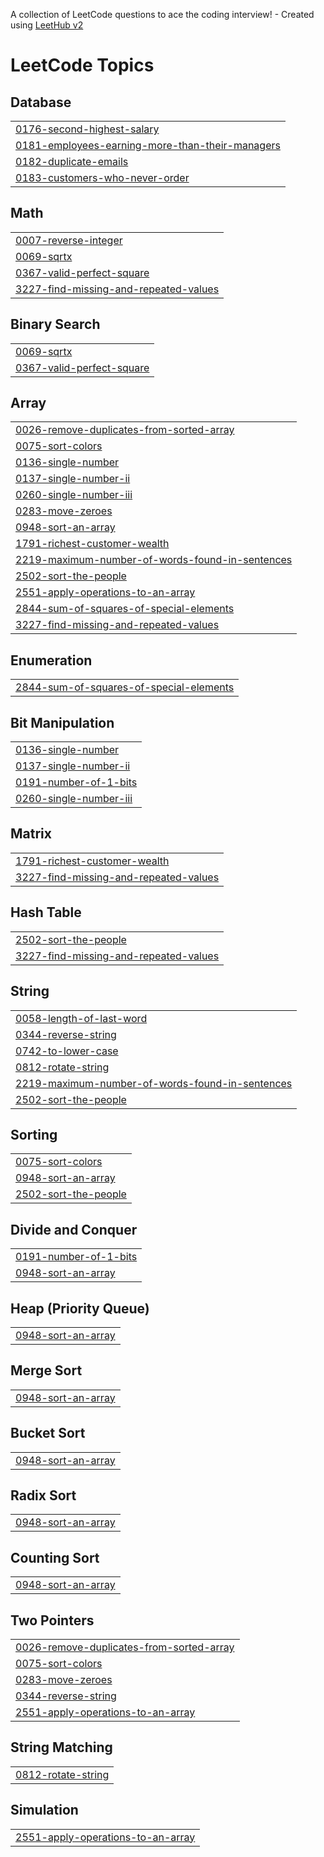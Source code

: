 A collection of LeetCode questions to ace the coding interview! - Created using [LeetHub v2](https://github.com/arunbhardwaj/LeetHub-2.0)
<!---LeetCode Topics Start-->
# LeetCode Topics
## Database
|  |
| ------- |
| [0176-second-highest-salary](https://github.com/ameen-vp/leetcode/tree/master/0176-second-highest-salary) |
| [0181-employees-earning-more-than-their-managers](https://github.com/ameen-vp/leetcode/tree/master/0181-employees-earning-more-than-their-managers) |
| [0182-duplicate-emails](https://github.com/ameen-vp/leetcode/tree/master/0182-duplicate-emails) |
| [0183-customers-who-never-order](https://github.com/ameen-vp/leetcode/tree/master/0183-customers-who-never-order) |
## Math
|  |
| ------- |
| [0007-reverse-integer](https://github.com/ameen-vp/leetcode/tree/master/0007-reverse-integer) |
| [0069-sqrtx](https://github.com/ameen-vp/leetcode/tree/master/0069-sqrtx) |
| [0367-valid-perfect-square](https://github.com/ameen-vp/leetcode/tree/master/0367-valid-perfect-square) |
| [3227-find-missing-and-repeated-values](https://github.com/ameen-vp/leetcode/tree/master/3227-find-missing-and-repeated-values) |
## Binary Search
|  |
| ------- |
| [0069-sqrtx](https://github.com/ameen-vp/leetcode/tree/master/0069-sqrtx) |
| [0367-valid-perfect-square](https://github.com/ameen-vp/leetcode/tree/master/0367-valid-perfect-square) |
## Array
|  |
| ------- |
| [0026-remove-duplicates-from-sorted-array](https://github.com/ameen-vp/leetcode/tree/master/0026-remove-duplicates-from-sorted-array) |
| [0075-sort-colors](https://github.com/ameen-vp/leetcode/tree/master/0075-sort-colors) |
| [0136-single-number](https://github.com/ameen-vp/leetcode/tree/master/0136-single-number) |
| [0137-single-number-ii](https://github.com/ameen-vp/leetcode/tree/master/0137-single-number-ii) |
| [0260-single-number-iii](https://github.com/ameen-vp/leetcode/tree/master/0260-single-number-iii) |
| [0283-move-zeroes](https://github.com/ameen-vp/leetcode/tree/master/0283-move-zeroes) |
| [0948-sort-an-array](https://github.com/ameen-vp/leetcode/tree/master/0948-sort-an-array) |
| [1791-richest-customer-wealth](https://github.com/ameen-vp/leetcode/tree/master/1791-richest-customer-wealth) |
| [2219-maximum-number-of-words-found-in-sentences](https://github.com/ameen-vp/leetcode/tree/master/2219-maximum-number-of-words-found-in-sentences) |
| [2502-sort-the-people](https://github.com/ameen-vp/leetcode/tree/master/2502-sort-the-people) |
| [2551-apply-operations-to-an-array](https://github.com/ameen-vp/leetcode/tree/master/2551-apply-operations-to-an-array) |
| [2844-sum-of-squares-of-special-elements](https://github.com/ameen-vp/leetcode/tree/master/2844-sum-of-squares-of-special-elements) |
| [3227-find-missing-and-repeated-values](https://github.com/ameen-vp/leetcode/tree/master/3227-find-missing-and-repeated-values) |
## Enumeration
|  |
| ------- |
| [2844-sum-of-squares-of-special-elements](https://github.com/ameen-vp/leetcode/tree/master/2844-sum-of-squares-of-special-elements) |
## Bit Manipulation
|  |
| ------- |
| [0136-single-number](https://github.com/ameen-vp/leetcode/tree/master/0136-single-number) |
| [0137-single-number-ii](https://github.com/ameen-vp/leetcode/tree/master/0137-single-number-ii) |
| [0191-number-of-1-bits](https://github.com/ameen-vp/leetcode/tree/master/0191-number-of-1-bits) |
| [0260-single-number-iii](https://github.com/ameen-vp/leetcode/tree/master/0260-single-number-iii) |
## Matrix
|  |
| ------- |
| [1791-richest-customer-wealth](https://github.com/ameen-vp/leetcode/tree/master/1791-richest-customer-wealth) |
| [3227-find-missing-and-repeated-values](https://github.com/ameen-vp/leetcode/tree/master/3227-find-missing-and-repeated-values) |
## Hash Table
|  |
| ------- |
| [2502-sort-the-people](https://github.com/ameen-vp/leetcode/tree/master/2502-sort-the-people) |
| [3227-find-missing-and-repeated-values](https://github.com/ameen-vp/leetcode/tree/master/3227-find-missing-and-repeated-values) |
## String
|  |
| ------- |
| [0058-length-of-last-word](https://github.com/ameen-vp/leetcode/tree/master/0058-length-of-last-word) |
| [0344-reverse-string](https://github.com/ameen-vp/leetcode/tree/master/0344-reverse-string) |
| [0742-to-lower-case](https://github.com/ameen-vp/leetcode/tree/master/0742-to-lower-case) |
| [0812-rotate-string](https://github.com/ameen-vp/leetcode/tree/master/0812-rotate-string) |
| [2219-maximum-number-of-words-found-in-sentences](https://github.com/ameen-vp/leetcode/tree/master/2219-maximum-number-of-words-found-in-sentences) |
| [2502-sort-the-people](https://github.com/ameen-vp/leetcode/tree/master/2502-sort-the-people) |
## Sorting
|  |
| ------- |
| [0075-sort-colors](https://github.com/ameen-vp/leetcode/tree/master/0075-sort-colors) |
| [0948-sort-an-array](https://github.com/ameen-vp/leetcode/tree/master/0948-sort-an-array) |
| [2502-sort-the-people](https://github.com/ameen-vp/leetcode/tree/master/2502-sort-the-people) |
## Divide and Conquer
|  |
| ------- |
| [0191-number-of-1-bits](https://github.com/ameen-vp/leetcode/tree/master/0191-number-of-1-bits) |
| [0948-sort-an-array](https://github.com/ameen-vp/leetcode/tree/master/0948-sort-an-array) |
## Heap (Priority Queue)
|  |
| ------- |
| [0948-sort-an-array](https://github.com/ameen-vp/leetcode/tree/master/0948-sort-an-array) |
## Merge Sort
|  |
| ------- |
| [0948-sort-an-array](https://github.com/ameen-vp/leetcode/tree/master/0948-sort-an-array) |
## Bucket Sort
|  |
| ------- |
| [0948-sort-an-array](https://github.com/ameen-vp/leetcode/tree/master/0948-sort-an-array) |
## Radix Sort
|  |
| ------- |
| [0948-sort-an-array](https://github.com/ameen-vp/leetcode/tree/master/0948-sort-an-array) |
## Counting Sort
|  |
| ------- |
| [0948-sort-an-array](https://github.com/ameen-vp/leetcode/tree/master/0948-sort-an-array) |
## Two Pointers
|  |
| ------- |
| [0026-remove-duplicates-from-sorted-array](https://github.com/ameen-vp/leetcode/tree/master/0026-remove-duplicates-from-sorted-array) |
| [0075-sort-colors](https://github.com/ameen-vp/leetcode/tree/master/0075-sort-colors) |
| [0283-move-zeroes](https://github.com/ameen-vp/leetcode/tree/master/0283-move-zeroes) |
| [0344-reverse-string](https://github.com/ameen-vp/leetcode/tree/master/0344-reverse-string) |
| [2551-apply-operations-to-an-array](https://github.com/ameen-vp/leetcode/tree/master/2551-apply-operations-to-an-array) |
## String Matching
|  |
| ------- |
| [0812-rotate-string](https://github.com/ameen-vp/leetcode/tree/master/0812-rotate-string) |
## Simulation
|  |
| ------- |
| [2551-apply-operations-to-an-array](https://github.com/ameen-vp/leetcode/tree/master/2551-apply-operations-to-an-array) |
<!---LeetCode Topics End-->